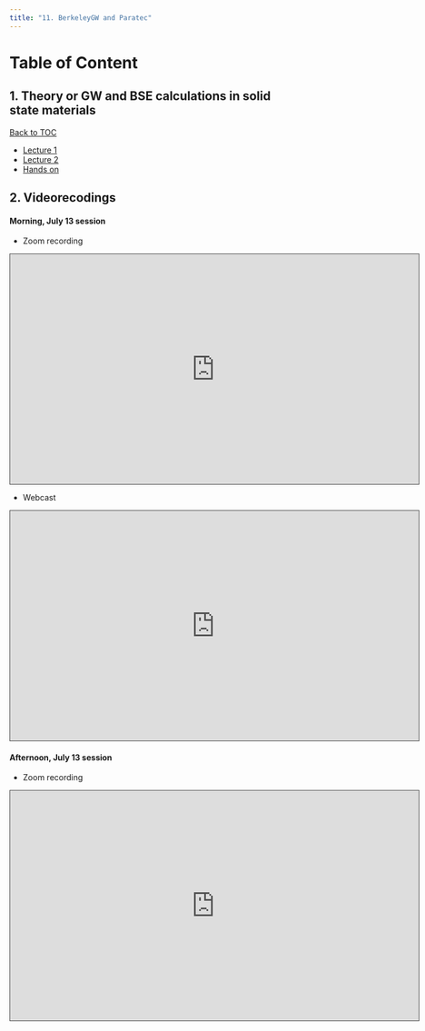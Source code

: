 ```yaml
---
title: "11. BerkeleyGW and Paratec"
---
```



<a name="toc"></a>
# Table of Content


<a name="1"></a>
## 1. Theory or GW and BSE calculations in solid state materials
[Back to TOC](#toc)

* [Lecture 1](../files/Peihong_Zhang/GW-BSE-Solids-1.pdf)
* [Lecture 2](../files/Peihong_Zhang/GW-BSE-Solids-2.pdf)
* [Hands on](../files/Peihong_Zhang/summer-school-examples.pdf)


## 2. Videorecodings

#### Morning, July 13 session

* Zoom recording

<iframe src="https://ub.hosted.panopto.com/Panopto/Pages/Embed.aspx?id=7d562c0d-aa6a-4b58-8cef-aed1011c1924
&autoplay=false&offerviewer=true&showtitle=true&showbrand=true&captions=false&interactivity=all" height="405" width="720" 
style="border: 1px solid #464646;" allowfullscreen allow="autoplay"></iframe>

* Webcast

<iframe src="https://ub.hosted.panopto.com/Panopto/Pages/Embed.aspx?id=e765d457-4821-404e-8351-aeb50146f59f
&autoplay=false&offerviewer=true&showtitle=true&showbrand=true&captions=false&interactivity=all" height="405" width="720" 
style="border: 1px solid #464646;" allowfullscreen allow="autoplay"></iframe>


#### Afternoon, July 13 session

* Zoom recording

<iframe src="https://ub.hosted.panopto.com/Panopto/Pages/Embed.aspx?id=3d56bde1-8055-487c-b7cd-aed10156babd
&autoplay=false&offerviewer=true&showtitle=true&showbrand=true&captions=false&interactivity=all" height="405" width="720" 
style="border: 1px solid #464646;" allowfullscreen allow="autoplay"></iframe>


